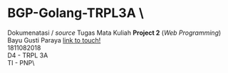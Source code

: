 # BGP-Golang-TRPL3A \

Dokumenatasi / *source* Tugas Mata Kuliah **Project 2** (*Web Programming*)\
Bayu Gusti Paraya [link to touch!](http://itsbabay.xyz/)\
1811082018\
D4 - TRPL 3A\
TI - PNP\
